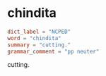 # chindita

``` toml
dict_label = "NCPED"
word = "chindita"
summary = "cutting."
grammar_comment = "pp neuter"
```

cutting.

